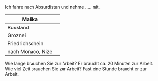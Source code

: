 Ich fahre nach Absurdistan und nehme ..... mit.  

| Malika            |      |
| ----------------- | ---- |
| Russland          |      |
| Groznei           |      |
| Friedrichschein   |      |
| nach Monaco, Nize |      |

Wie lange brauchen Sie zur Arbeit? Er braucht ca. 20 Minuten zur Arbeit.  
Wie viel Zeit brauchen Sie zur Arbeit? Fast eine Stunde braucht er zur Arbeit.  

